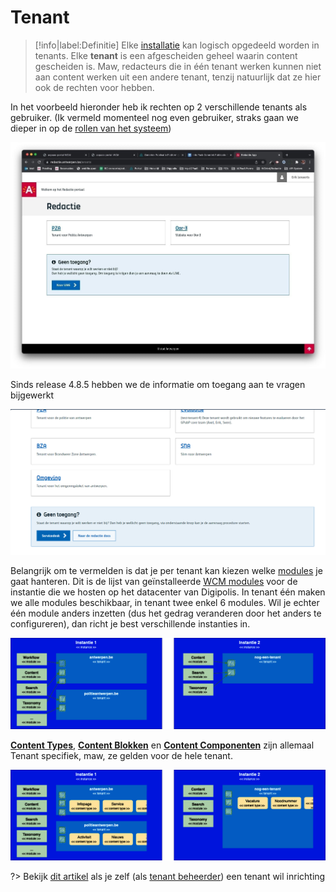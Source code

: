 # Tenant

> [!info|label:Definitie]
>Elke [installatie](/common/content/concept-instance) kan logisch opgedeeld worden in tenants. Elke **tenant** is een afgescheiden geheel waarin content gescheiden is. Maw, redacteurs die in één tenant werken kunnen niet aan content werken uit een andere tenant, tenzij natuurlijk dat ze hier ook de rechten voor hebben. 

In het voorbeeld hieronder heb ik rechten op 2 verschillende tenants als gebruiker. (Ik vermeld momenteel nog even gebruiker, straks gaan we dieper in op de [rollen van het systeem](/redactie/content/toegang-werken-als))

![Multi tenant](../assets/gpubp-multi-tenant.jpg 'Een instantie met 2 tenants')

Sinds release 4.8.5 hebben we de informatie om toegang aan te vragen bijgewerkt

![Multi tenant](../assets/gpubp-multi-tenant-2.png 'Nieuwe manier om toegang te vragen')

Belangrijk om te vermelden is dat je per tenant kan kiezen welke [modules](/common/content/concept-modules) je gaat hanteren. Dit is de lijst van geïnstalleerde [WCM modules](/modules/content/wcm-modules.md) voor de instantie die we hosten op het datacenter van Digipolis. In tenant één maken we alle modules beschikbaar, in tenant twee enkel 6 modules. Wil je echter één module anders inzetten (dus het gedrag veranderen door het anders te configureren), dan richt je best verschillende instanties in.

![Modules per tenant](../assets/gpubp-basisbegrippen-modules-per-tenant.png 'De verschillende modules per tenant')

**[Content Types](/common/content/concept-ct)**, **[Content Blokken](/common/content/concept-cb)** en **[Content Componenten](/common/content/concept-cc)** zijn allemaal Tenant specifiek, maw, ze gelden voor de hele tenant.

![Inrichting per tenant](../assets/gpubp-basisbegrippen-content-types.png 'Content types, blokken en componenten zijn per tenant')

?> Bekijk [dit artikel](/redactie/content/inrichten-tenants) als je zelf (als [tenant beheerder](/redactie/content/toegang-tenant-beheerder)) een tenant wil inrichting 

